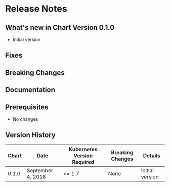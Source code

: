 # Release Notes

## What's new in Chart Version 0.1.0
- Initial version

## Fixes

## Breaking Changes


## Documentation


## Prerequisites

- No changes

## Version History

| Chart | Date | Kubernetes Version Required | Breaking Changes | Details |
| ----- | ---- | --------------------------- | ---------------- | ------- |
| 0.1.0 | September 4, 2018 | >= 1.7 | None | Initial version |
